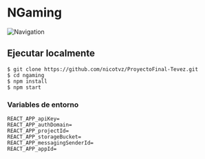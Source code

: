 # NGaming

![Navigation](https://user-images.githubusercontent.com/112536613/233679173-c10e69c8-c771-47fb-87fc-e742935d9973.gif)

## Ejecutar localmente
```
$ git clone https://github.com/nicotvz/ProyectoFinal-Tevez.git
$ cd ngaming
$ npm install
$ npm start
```

### Variables de entorno
```
REACT_APP_apiKey=
REACT_APP_authDomain=
REACT_APP_projectId=
REACT_APP_storageBucket=
REACT_APP_messagingSenderId=
REACT_APP_appId=
```
